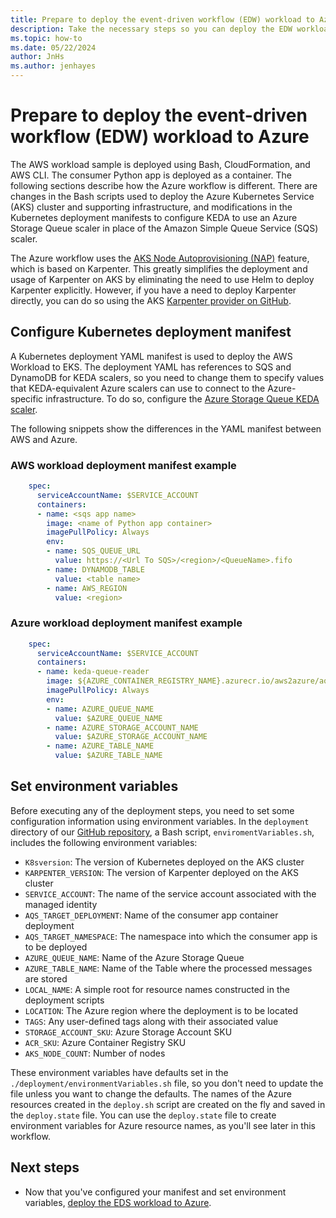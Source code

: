 ```yaml
---
title: Prepare to deploy the event-driven workflow (EDW) workload to Azure
description: Take the necessary steps so you can deploy the EDW workload in Azure.
ms.topic: how-to
ms.date: 05/22/2024
author: JnHs
ms.author: jenhayes
---
```


# Prepare to deploy the event-driven workflow (EDW) workload to Azure

The AWS workload sample is deployed using Bash, CloudFormation, and AWS CLI. The consumer Python app is deployed as a container. The following sections describe how the Azure workflow is different. There are changes in the Bash scripts used to deploy the Azure Kubernetes Service (AKS) cluster and supporting infrastructure, and modifications in the Kubernetes deployment manifests to configure KEDA to use an Azure Storage Queue scaler in place of the Amazon Simple Queue Service (SQS) scaler.

The Azure workflow uses the [AKS Node Autoprovisioning (NAP)](/azure/aks/node-autoprovision) feature, which is based on Karpenter. This greatly simplifies the deployment and usage of Karpenter on AKS by eliminating the need to use Helm to deploy Karpenter explicitly. However, if you have a need to deploy Karpenter directly, you can do so using the AKS [Karpenter provider on GitHub](https://github.com/Azure/karpenter-provider-azure).

## Configure Kubernetes deployment manifest

A Kubernetes deployment YAML manifest is used to deploy the AWS Workload to EKS. The deployment YAML has references to SQS and DynamoDB for KEDA scalers, so you need to change them to specify values that KEDA-equivalent Azure scalers can use to connect to the Azure-specific infrastructure. To do so, configure the [Azure Storage Queue KEDA scaler](https://keda.sh/docs/1.4/scalers/azure-storage-queue/).

The following snippets show the differences in the YAML manifest between AWS and Azure.

### AWS workload deployment manifest example

```yaml
    spec:
      serviceAccountName: $SERVICE_ACCOUNT
      containers:
      - name: <sqs app name>
        image: <name of Python app container>
        imagePullPolicy: Always
        env:
        - name: SQS_QUEUE_URL
          value: https://<Url To SQS>/<region>/<QueueName>.fifo
        - name: DYNAMODB_TABLE
          value: <table name>
        - name: AWS_REGION
          value: <region>
```

### Azure workload deployment manifest example

```yaml
    spec:
      serviceAccountName: $SERVICE_ACCOUNT
      containers:
      - name: keda-queue-reader
        image: ${AZURE_CONTAINER_REGISTRY_NAME}.azurecr.io/aws2azure/aqs-consumer
        imagePullPolicy: Always
        env:
        - name: AZURE_QUEUE_NAME
          value: $AZURE_QUEUE_NAME
        - name: AZURE_STORAGE_ACCOUNT_NAME
          value: $AZURE_STORAGE_ACCOUNT_NAME
        - name: AZURE_TABLE_NAME
          value: $AZURE_TABLE_NAME
```

## Set environment variables

Before executing any of the deployment steps, you need to set some configuration information using environment variables. In the `deployment` directory of our [GitHub repository](https://github.com/Azure-Samples/aks-event-driven-replicate-from-aws), a Bash script, `enviromentVariables.sh`, includes the following environment variables:

- `K8sversion`: The version of Kubernetes deployed on the AKS cluster
- `KARPENTER_VERSION`: The version of Karpenter deployed on the AKS cluster
- `SERVICE_ACCOUNT`: The name of the service account associated with the managed identity
- `AQS_TARGET_DEPLOYMENT`: Name of the consumer app container deployment
- `AQS_TARGET_NAMESPACE`: The namespace into which the consumer app is to be deployed
- `AZURE_QUEUE_NAME`: Name of the Azure Storage Queue
- `AZURE_TABLE_NAME`: Name of the Table where the processed messages are stored
- `LOCAL_NAME`: A simple root for resource names constructed in the deployment scripts
- `LOCATION`: The Azure region where the deployment is to be located
- `TAGS`: Any user-defined tags along with their associated value
- `STORAGE_ACCOUNT_SKU`: Azure Storage Account SKU
- `ACR_SKU`: Azure Container Registry SKU
- `AKS_NODE_COUNT`: Number of nodes

These environment variables have defaults set in the `./deployment/environmentVariables.sh` file, so you don't need to update the file unless you want to change the defaults. The names of the Azure resources created in the `deploy.sh` script are created on the fly and saved in the `deploy.state` file. You can use the `deploy.state` file to create environment variables for Azure resource names, as you'll see later in this workflow.

## Next steps

- Now that you've configured your manifest and set environment variables, [deploy the EDS workload to Azure](eks-edw-deploy.md).
